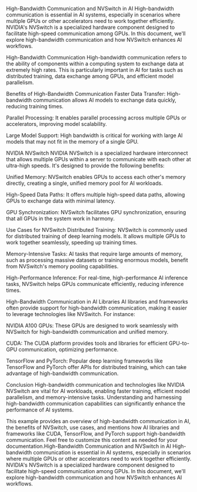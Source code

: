 High-Bandwidth Communication and NVSwitch in AI
High-bandwidth communication is essential in AI systems, especially in scenarios where multiple GPUs or other accelerators need to work together efficiently. NVIDIA's NVSwitch is a specialized hardware component designed to facilitate high-speed communication among GPUs. In this document, we'll explore high-bandwidth communication and how NVSwitch enhances AI workflows.

High-Bandwidth Communication
High-bandwidth communication refers to the ability of components within a computing system to exchange data at extremely high rates. This is particularly important in AI for tasks such as distributed training, data exchange among GPUs, and efficient model parallelism.

Benefits of High-Bandwidth Communication
Faster Data Transfer: High-bandwidth communication allows AI models to exchange data quickly, reducing training times.

Parallel Processing: It enables parallel processing across multiple GPUs or accelerators, improving model scalability.

Large Model Support: High bandwidth is critical for working with large AI models that may not fit in the memory of a single GPU.

NVIDIA NVSwitch
NVIDIA NVSwitch is a specialized hardware interconnect that allows multiple GPUs within a server to communicate with each other at ultra-high speeds. It's designed to provide the following benefits:

Unified Memory: NVSwitch enables GPUs to access each other's memory directly, creating a single, unified memory pool for AI workloads.

High-Speed Data Paths: It offers multiple high-speed data paths, allowing GPUs to exchange data with minimal latency.

GPU Synchronization: NVSwitch facilitates GPU synchronization, ensuring that all GPUs in the system work in harmony.

Use Cases for NVSwitch
Distributed Training: NVSwitch is commonly used for distributed training of deep learning models. It allows multiple GPUs to work together seamlessly, speeding up training times.

Memory-Intensive Tasks: AI tasks that require large amounts of memory, such as processing massive datasets or training enormous models, benefit from NVSwitch's memory pooling capabilities.

High-Performance Inference: For real-time, high-performance AI inference tasks, NVSwitch helps GPUs communicate efficiently, reducing inference times.

High-Bandwidth Communication in AI Libraries
AI libraries and frameworks often provide support for high-bandwidth communication, making it easier to leverage technologies like NVSwitch. For instance:

NVIDIA A100 GPUs: These GPUs are designed to work seamlessly with NVSwitch for high-bandwidth communication and unified memory.

CUDA: The CUDA platform provides tools and libraries for efficient GPU-to-GPU communication, optimizing performance.

TensorFlow and PyTorch: Popular deep learning frameworks like TensorFlow and PyTorch offer APIs for distributed training, which can take advantage of high-bandwidth communication.

Conclusion
High-bandwidth communication and technologies like NVIDIA NVSwitch are vital for AI workloads, enabling faster training, efficient model parallelism, and memory-intensive tasks. Understanding and harnessing high-bandwidth communication capabilities can significantly enhance the performance of AI systems.

This example provides an overview of high-bandwidth communication in AI, the benefits of NVSwitch, use cases, and mentions how AI libraries and frameworks like CUDA, TensorFlow, and PyTorch support high-bandwidth communication. Feel free to customize this content as needed for your documentation.High-Bandwidth Communication and NVSwitch in AI
High-bandwidth communication is essential in AI systems, especially in scenarios where multiple GPUs or other accelerators need to work together efficiently. NVIDIA's NVSwitch is a specialized hardware component designed to facilitate high-speed communication among GPUs. In this document, we'll explore high-bandwidth communication and how NVSwitch enhances AI workflows.
